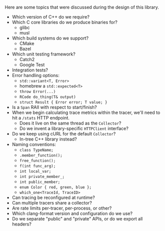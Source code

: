 Here are some topics that were discussed during the design of this library.

- Which version of C++ do we require?
- Which C core libraries do we produce binaries for?
    - glibc
    - musl
- Which build systems do we support?
    - CMake
    - Bazel
- Which unit testing framework?
    - Catch2
    - Google Test
- Integration tests?
- Error handling options:
    - `std::variant<T, Error>`
    - homebrew a `std::expected<T>`
    - `throw Error(...)`
    - `RCode do_thing(T& output)`
    - `struct Result { Error error; T value; }`
- Is a `Span` RAII with respect to start/finish?
- When we begin calculating trace metrics within the tracer, we'll need to hit
  a `/stats` HTTP endpoint.
    - Does it live on the same thread as the `Collector`?
    - Do we invent a library-specific `HTTPClient` interface?
- Do we keep using cURL for the default `Collector`?
    - In-tree C++ library instead?
- Naming conventions:
    - `class TypeName;`
    - `.member_function();`
    - `free_function();`
    - `f(int func_arg);`
    - `int local_var;`
    - `int private_member_;`
    - `int public_member;`
    - `enum Color { red, green, blue };`
    - `which_one<TraceId, TraceID>`
- Can tracing be reconfigured at runtime?
- Can multiple tracers share a collector?
- Are rate limits per-tracer, per-process, or other?
- Which clang-format version and configuration do we use?
- Do we separate "public" and "private" APIs, or do we export all headers?
